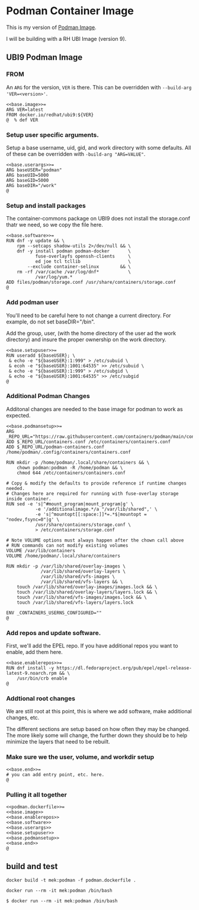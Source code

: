 # Podman Container Image

This is my version of [Podman
Image](https://github.com/containers/podman/blob/main/contrib/podmanimage/stable/Containerfile).

I will be building with a RH UBI Image (version 9).

## UBI9 Podman Image

### FROM

An `ARG` for the version, `VER` is there. This can be overridden with `--build-arg 'VER=<version>'`.

```
<<base.image>>=
ARG VER=latest
FROM docker.io/redhat/ubi9:${VER}
@  % def VER
```

### Setup user specific arguments.

Setup a base username, uid, gid, and work directory with some defaults. All of these can be overridden with `-build-arg "ARG=VALUE"`.

```
<<base.userargs>>=
ARG baseUSER="podman"
ARG baseUID=5000
ARG baseGID=5000
ARG baseDIR="/work"
@
```

### Setup and install packages

The container-commons package on UBI9 does not install the storage.conf
thatr we need, so we copy the file here. 

```
<<base.software>>=
RUN dnf -y update && \
    rpm --setcaps shadow-utils 2>/dev/null && \
    dnf -y install podman podman-docker       \
           fuse-overlayfs openssh-clients     \
           ed joe tcl tcllib                  \
        --exclude container-selinux        && \
    rm -rf /var/cache /var/log/dnf*           \
           /var/log/yum.*
ADD files/podman/storage.conf /usr/share/containers/storage.conf
@
```

### Add podman user

You'll need to be careful here to not change a current directory. For example, do not set baseDIR="/bin". 

Add the group, user, (with the home directory of the user ad the work directory) and insure the proper ownership on the work directory.

```
<<base.setupuser>>=
RUN useradd ${baseUSER}; \
 & echo -e "${baseUSER}:1:999" > /etc/subuid \
 & ecoh -e "${baseUSER}:1001:64535" >> /etc/subuid \
 & echo -e "${baseUSER}:1:999" > /etc/subgid \
 & echo -e "${baseUSER}:1001:64535" >> /etc/subgid
@
```

### Additional Podman Changes

Additonal changes are needed to the base image for podman to work as
expected.

```
<<base.podmansetup>>=
ARG _REPO_URL="https://raw.githubusercontent.com/containers/podman/main/contrib/podmanimage/stable"
ADD $_REPO_URL/containers.conf /etc/containers/containers.conf
ADD $_REPO_URL/podman-containers.conf /home/podman/.config/containers/containers.conf

RUN mkdir -p /home/podman/.local/share/containers && \
    chown podman:podman -R /home/podman && \
    chmod 644 /etc/containers/containers.conf

# Copy & modify the defaults to provide reference if runtime changes needed.
# Changes here are required for running with fuse-overlay storage inside container.
RUN sed -e 's|^#mount_program|mount_program|g' \
           -e '/additionalimage.*/a "/var/lib/shared",' \
           -e 's|^mountopt[[:space:]]*=.*$|mountopt = "nodev,fsync=0"|g' \
           /usr/share/containers/storage.conf \
           > /etc/containers/storage.conf

# Note VOLUME options must always happen after the chown call above
# RUN commands can not modify existing volumes
VOLUME /var/lib/containers
VOLUME /home/podman/.local/share/containers

RUN mkdir -p /var/lib/shared/overlay-images \
             /var/lib/shared/overlay-layers \
             /var/lib/shared/vfs-images \
             /var/lib/shared/vfs-layers && \
    touch /var/lib/shared/overlay-images/images.lock && \
    touch /var/lib/shared/overlay-layers/layers.lock && \
    touch /var/lib/shared/vfs-images/images.lock && \
    touch /var/lib/shared/vfs-layers/layers.lock

ENV _CONTAINERS_USERNS_CONFIGURED=""
@
```

### Add repos and update software.

First, we'll add the EPEL repo. If you have additional repos you want to 
enable, add them here.

```
<<base.enablerepos>>=
RUN dnf install -y https://dl.fedoraproject.org/pub/epel/epel-release-latest-9.noarch.rpm && \
    /usr/bin/crb enable
@
```

### Addtional root changes

We are still root at this point, this is where we add software, make 
additional changes, etc.

The different sections are setup based on how often they may be changed. 
The more likely some will change, the further down they should be to help 
minimize the layers that need to be rebuilt.

### Make sure we the user, volume, and workdir setup

```
<<base.end>>=
# you can add entry point, etc. here.
@
```

### Pulling it all together

```
<<podman.dockerfile>>=
<<base.image>>
<<base.enablerepos>>
<<base.software>>
<<base.userargs>>
<<base.setupuser>>
<<base.podmansetup>>
<<base.end>>
@
```

## build and test

`docker build -t mek:podman -f podman.dockerfile .`

`docker run --rm -it mek:podman /bin/bash`

```
$ docker run --rm -it mek:podman /bin/bash
```
